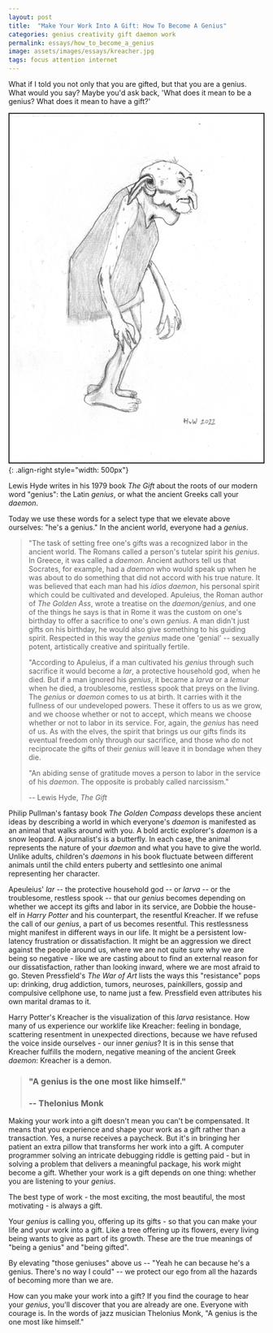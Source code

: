 ```yaml
---
layout: post
title:  "Make Your Work Into A Gift: How To Become A Genius"
categories: genius creativity gift daemon work
permalink: essays/how_to_become_a_genius
image: assets/images/essays/kreacher.jpg
tags: focus attention internet
---
```


What if I told you not only that you are gifted, but that you are a genius. What would you say? Maybe you'd ask back, 'What does it mean to be a genius? What does it mean to have a gift?' 

![image](/assets/images/essays/kreacher.jpg){: .align-right style="width: 500px"}

Lewis Hyde writes in his 1979 book _The Gift_ about the roots of our modern word "genius": the Latin _genius_, or what the ancient Greeks call your _daemon_.

Today we use these words for a select type that we elevate above ourselves: "he's a genius." In the ancient world, everyone had a _genius_.

> "The task of setting free one's gifts was a recognized labor in the ancient world. The Romans called a person's tutelar spirit his _genius_. In Greece, it was called a _daemon_. Ancient authors tell us that Socrates, for example, had a _daemon_ who would speak up when he was about to do something that did not accord with his true nature. It was believed that each man had his _idios daemon_, his personal spirit which could be cultivated and developed. Apuleius, the Roman author of _The Golden Ass_, wrote a treatise on the _daemon/genius_, and one of the things he says is that in Rome it was the custom on one's birthday to offer a sacrifice to one's own _genius_. A man didn't just gifts on his birthday, he would also give something to his guiding spirit. Respected in this way the _genius_ made one 'genial' -- sexually potent, artistically creative and spiritually fertile.
>
> "According to Apuleius, if a man cultivated his _genius_ through such sacrifice it would become a _lar_, a protective household god, when he died. But if a man ignored his _genius_, it became a _larva_ or a _lemur_ when he died, a troublesome, restless spook that preys on the living. The _genius_ or _daemon_ comes to us at birth. It carries with it the fullness of our undeveloped powers. These it offers to us as we grow, and we choose whether or not to accept, which means we choose whether or not to labor in its service. For, again, the _genius_ has need of us. As with the elves, the spirit that brings us our gifts finds its eventual freedom only through our sacrifice, and those who do not reciprocate the gifts of their _genius_ will leave it in bondage when they die.
>
> "An abiding sense of gratitude moves a person to labor in the service of his _daemon_. The opposite is probably called narcissism."
>
> -- Lewis Hyde, _The Gift_

Philip Pullman's fantasy book _The Golden Compass_ develops these ancient ideas by describing a world in which everyone's _daemon_ is manifested as an animal that walks around with you. A bold arctic explorer's _daemon_ is a snow leopard. A journalist's is a butterfly. In each case, the animal represents the nature of your _daemon_ and what you have to give the world. Unlike adults, children's _daemons_ in his book fluctuate between different animals until the child enters puberty and settlesinto one animal representing her character. 

Apeuleius' _lar_ -- the protective household god -- or _larva_ -- or the troublesome, restless spook -- that our _genius_ becomes depending on whether we accept its gifts and labor in its service, are Dobbie the house-elf in _Harry Potter_ and his counterpart, the resentful Kreacher. If we refuse the call of our _genius_, a part of us becomes resentful. This restlessness might manifest in different ways in our life. It might be a persistent low-latency frustration or dissatisfaction. It might be an aggression we direct against the people around us, where we are not quite sure why we are being so negative - like we are casting about to find an external reason for our dissatisfaction, rather than looking inward, where we are most afraid to go. Steven Pressfield's _The War of Art_ lists the ways this "resistance" pops up: drinking, drug addiction, tumors, neuroses, painkillers, gossip and compulsive cellphone use, to name just a few. Pressfield even attributes his own marital dramas to it.

Harry Potter's Kreacher is the visualization of this _larva_ resistance. How many of us experience our worklife like Kreacher: feeling in bondage, scattering resentment in unexpected directions, because we have refused the voice inside ourselves - our inner _genius_? It is in this sense that Kreacher fulfills the modern, negative meaning of the ancient Greek _daemon_: Kreacher is a demon.

> ### "A genius is the one most like himself."
> ### -- Thelonius Monk

Making your work into a gift doesn't mean you can't be compensated. It means that you experience and shape your work as a gift rather than a transaction. Yes, a nurse receives a paycheck. But it's in bringing her patient an extra pillow that transforms her work into a gift. A computer programmer solving an intricate debugging riddle is getting paid - but in solving a problem that delivers a meaningful package, his work might become a gift. Whether your work is a gift depends on one thing: whether you are listening to your _genius_. 

The best type of work - the most exciting, the most beautiful, the most motivating - is always a gift.
 
Your _genius_ is calling you, offering up its gifts - so that you can make your life and your work into a gift. Like a tree offering up its flowers, every living being wants to give as part of its growth. These are the true meanings of "being a genius" and "being gifted".

By elevating "those geniuses" above us -- "Yeah he can because he's a genius. There's no way I could" -- we protect our ego from all the hazards of becoming more than we are.

How can you make your work into a gift? If you find the courage to hear your _genius_, you'll discover that you are already are one. Everyone with courage is. In the words of jazz musician Thelonius Monk, "A genius is the one most like himself."
